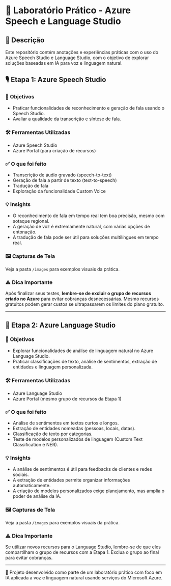 # 🧪 Laboratório Prático - Azure Speech e Language Studio

## 📝 Descrição
Este repositório contém anotações e experiências práticas com o uso do Azure Speech Studio e Language Studio, com o objetivo de explorar soluções baseadas em IA para voz e linguagem natural.

## 🎙️ Etapa 1: Azure Speech Studio

### 🎯 Objetivos
- Praticar funcionalidades de reconhecimento e geração de fala usando o Speech Studio.
- Avaliar a qualidade da transcrição e síntese de fala.

### 🛠️ Ferramentas Utilizadas
- Azure Speech Studio
- Azure Portal (para criação de recursos)

### ✅ O que foi feito
- Transcrição de áudio gravado (speech-to-text)
- Geração de fala a partir de texto (text-to-speech)
- Tradução de fala
- Exploração da funcionalidade Custom Voice

### 💡 Insights
- O reconhecimento de fala em tempo real tem boa precisão, mesmo com sotaque regional.
- A geração de voz é extremamente natural, com várias opções de entonação.
- A tradução de fala pode ser útil para soluções multilíngues em tempo real.

### 🖼️ Capturas de Tela
Veja a pasta `/images` para exemplos visuais da prática.

### ⚠️ Dica Importante
Após finalizar seus testes, **lembre-se de excluir o grupo de recursos criado no Azure** para evitar cobranças desnecessárias. Mesmo recursos gratuitos podem gerar custos se ultrapassarem os limites do plano gratuito.

---

## 🧠 Etapa 2: Azure Language Studio

### 🎯 Objetivos
- Explorar funcionalidades de análise de linguagem natural no Azure Language Studio.
- Praticar classificações de texto, análise de sentimentos, extração de entidades e linguagem personalizada.

### 🛠️ Ferramentas Utilizadas
- Azure Language Studio
- Azure Portal (mesmo grupo de recursos da Etapa 1)

### ✅ O que foi feito
- Análise de sentimentos em textos curtos e longos.
- Extração de entidades nomeadas (pessoas, locais, datas).
- Classificação de texto por categorias.
- Teste de modelos personalizados de linguagem (Custom Text Classification e NER).

### 💡 Insights
- A análise de sentimentos é útil para feedbacks de clientes e redes sociais.
- A extração de entidades permite organizar informações automaticamente.
- A criação de modelos personalizados exige planejamento, mas amplia o poder de análise da IA.

### 🖼️ Capturas de Tela
Veja a pasta `/images` para exemplos visuais da prática.

### ⚠️ Dica Importante
Se utilizar novos recursos para o Language Studio, lembre-se de que eles compartilham o grupo de recursos com a Etapa 1. Exclua o grupo ao final para evitar cobranças.

---

📌 Projeto desenvolvido como parte de um laboratório prático com foco em IA aplicada a voz e linguagem natural usando serviços do Microsoft Azure.
